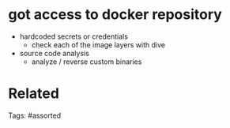 # got access to docker repository
- hardcoded secrets or credentials
  - check each of the image layers with dive
- source code analysis
  - analyze / reverse custom binaries

# Related

Tags:
    #assorted
